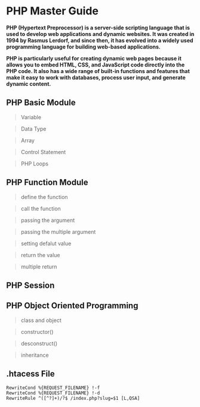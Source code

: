 # PHP Master Guide

**PHP (Hypertext Preprocessor) is a server-side scripting language that is used to develop web applications and dynamic websites. It was created in 1994 by Rasmus Lerdorf, and since then, it has evolved into a widely used programming language for building web-based applications.**

**PHP is particularly useful for creating dynamic web pages because it allows you to embed HTML, CSS, and JavaScript code directly into the PHP code. It also has a wide range of built-in functions and features that make it easy to work with databases, process user input, and generate dynamic content.**

## PHP Basic Module

> Variable 

> Data Type

> Array 

> Control Statement 

> PHP Loops 

## PHP Function Module

> define the function

> call the function

> passing the argument

> passing the multiple argument

> setting defalut value

> return the value

> multiple return

## PHP Session  

## PHP Object Oriented Programming 

> class and object

> constructor()

> desconstruct()

> inheritance 

## .htacess File

```
RewriteCond %{REQUEST_FILENAME} !-f
RewriteCond %{REQUEST_FILENAME} !-d
RewriteRule ^([^?]+)/?$ /index.php?slug=$1 [L,QSA]

```
